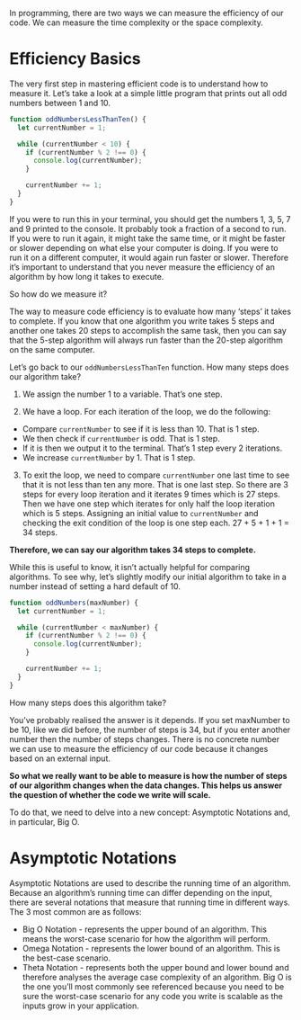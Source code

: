 In programming, there are two ways we can measure the efficiency of our code. We can measure the time complexity or the space complexity.

# Efficiency Basics

The very first step in mastering efficient code is to understand how to measure it. Let’s take a look at a simple little program that prints out all odd numbers between 1 and 10.
```js
function oddNumbersLessThanTen() {
  let currentNumber = 1;

  while (currentNumber < 10) {
    if (currentNumber % 2 !== 0) {
      console.log(currentNumber);
    }

    currentNumber += 1;
  }
}
```

If you were to run this in your terminal, you should get the numbers 1, 3, 5, 7 and 9 printed to the console. It probably took a fraction of a second to run. If you were to run it again, it might take the same time, or it might be faster or slower depending on what else your computer is doing. If you were to run it on a different computer, it would again run faster or slower. Therefore it’s important to understand that you never measure the efficiency of an algorithm by how long it takes to execute.

So how do we measure it?

The way to measure code efficiency is to evaluate how many ‘steps’ it takes to complete. If you know that one algorithm you write takes 5 steps and another one takes 20 steps to accomplish the same task, then you can say that the 5-step algorithm will always run faster than the 20-step algorithm on the same computer.

Let’s go back to our `oddNumbersLessThanTen` function. How many steps does our algorithm take?
1. We assign the number 1 to a variable. That’s one step.

2. We have a loop. For each iteration of the loop, we do the following:
- Compare `currentNumber` to see if it is less than 10. That is 1 step.
- We then check if `currentNumber` is odd. That is 1 step.
- If it is then we output it to the terminal. That’s 1 step every 2 iterations.
- We increase `currentNumber` by 1. That is 1 step.
3. To exit the loop, we need to compare `currentNumber` one last time to see that it is not less than ten any more. That is one last step.
So there are 3 steps for every loop iteration and it iterates 9 times which is 27 steps. Then we have one step which iterates for only half the loop iteration which is 5 steps. Assigning an initial value to `currentNumber` and checking the exit condition of the loop is one step each. 27 + 5 + 1 + 1 = 34 steps.

__Therefore, we can say our algorithm takes 34 steps to complete.__

While this is useful to know, it isn’t actually helpful for comparing algorithms. To see why, let’s slightly modify our initial algorithm to take in a number instead of setting a hard default of 10.
```js
function oddNumbers(maxNumber) {
  let currentNumber = 1;

  while (currentNumber < maxNumber) {
    if (currentNumber % 2 !== 0) {
      console.log(currentNumber);
    }

    currentNumber += 1;
  }
}
```
How many steps does this algorithm take?

You’ve probably realised the answer is it depends. If you set maxNumber to be 10, like we did before, the number of steps is 34, but if you enter another number then the number of steps changes. There is no concrete number we can use to measure the efficiency of our code because it changes based on an external input.

__So what we really want to be able to measure is how the number of steps of our algorithm changes when the data changes. This helps us answer the question of whether the code we write will scale.__

To do that, we need to delve into a new concept: Asymptotic Notations and, in particular, Big O.

# Asymptotic Notations

Asymptotic Notations are used to describe the running time of an algorithm. Because an algorithm’s running time can differ depending on the input, there are several notations that measure that running time in different ways. The 3 most common are as follows:
- Big O Notation - represents the upper bound of an algorithm. This means the worst-case scenario for how the algorithm will perform.
- Omega Notation - represents the lower bound of an algorithm. This is the best-case scenario.
- Theta Notation - represents both the upper bound and lower bound and therefore analyses the average case complexity of an algorithm.
Big O is the one you’ll most commonly see referenced because you need to be sure the worst-case scenario for any code you write is scalable as the inputs grow in your application.


